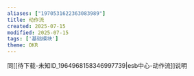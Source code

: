 ```yaml
---
aliases: ["1970531622363083989"]
title: 动作流
created: 2025-07-15
modified: 2025-07-15
tags: ['基础模块']
theme: OKR
---
```


同[[待下载-未知ID_1964968158346997739|esb中心-动作流]]说明